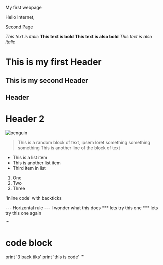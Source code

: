 My first webpage

Hello Internet,

[Second Page](https://mjbenn10.github.io/cse15l-lab-reports/secondindex.html)

*This text is italic*
**This text is bold**
__This text is also bold__
_This text is also italic_

# This is my first Header
## This is my second Header

Header 
-------

Header 2
========

![penguin](https://pixabay.com/link/?ua=cd3%3Dimage%26cd7%3Den%253Apenguin%253AUSA%26ec%3Dapi_ad%26ea%3Dnavigate%26el%3Dgetty%26tid%3DUA-20223345-1%26dr%3Dhttps%253A%252F%252Fwww.google.com%252F&next=https%3A%2F%2Fwww.istockphoto.com%2Fphoto%2Fgentoo-penguin-walking-in-snow-in-antarctica-gm533995902-94660701%3Futm_source%3Dpixabay%26utm_medium%3Daffiliate%26utm_campaign%3DSRP_image_sponsored%26utm_content%3Dhttp%253A%252F%252Fpixabay.com%252Fimages%252Fsearch%252Fpenguin%252F%26utm_term%3Dpenguin&hash=50167ead14a1ca52bf987e7cbc980f7a5a7f987e&=)

> This is a random block of text, ipsem loret something something something 
> This is another line of the block of text 

* This is a list item
* This is another list item 
* Third item in list

1. One
2. Two 
3. Three

'Inline code' with backticks

--- Horizontal rule
--- I wonder what this does 
*** lets try this one
*** lets try this one again

'''
# code block 
print '3 back tiks'
print 'this is code'
'''



